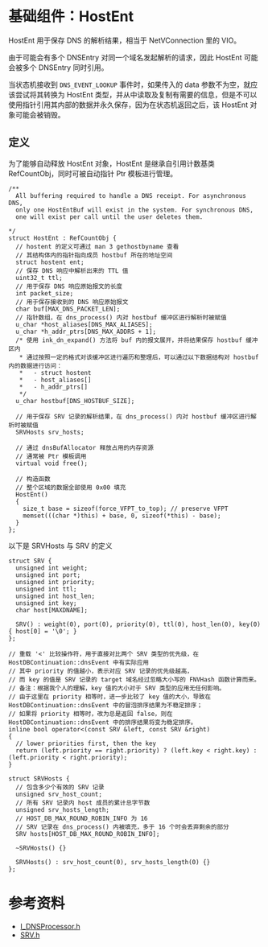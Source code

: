 # 基础组件：HostEnt

HostEnt 用于保存 DNS 的解析结果，相当于 NetVConnection 里的 VIO。

由于可能会有多个 DNSEntry 对同一个域名发起解析的请求，因此 HostEnt 可能会被多个 DNSEntry 同时引用。

当状态机接收到 `DNS_EVENT_LOOKUP` 事件时，如果传入的 data 参数不为空，就应该尝试将其转换为 HostEnt 类型，并从中读取及复制有需要的信息，但是不可以使用指针引用其内部的数据并永久保存，因为在状态机返回之后，该 HostEnt 对象可能会被销毁。

## 定义

为了能够自动释放 HostEnt 对象，HostEnt 是继承自引用计数基类 RefCountObj，同时可被自动指针 Ptr 模板进行管理。

```
/**
  All buffering required to handle a DNS receipt. For asynchronous DNS,
  only one HostEntBuf will exist in the system. For synchronous DNS,
  one will exist per call until the user deletes them.

*/
struct HostEnt : RefCountObj {
  // hostent 的定义可通过 man 3 gethostbyname 查看
  // 其结构体内的指针指向成员 hostbuf 所在的地址空间
  struct hostent ent;
  // 保存 DNS 响应中解析出来的 TTL 值
  uint32_t ttl;
  // 用于保存 DNS 响应原始报文的长度
  int packet_size;
  // 用于保存接收到的 DNS 响应原始报文
  char buf[MAX_DNS_PACKET_LEN];
  // 指针数组，在 dns_process() 内对 hostbuf 缓冲区进行解析时被赋值
  u_char *host_aliases[DNS_MAX_ALIASES];
  u_char *h_addr_ptrs[DNS_MAX_ADDRS + 1];
  /* 使用 ink_dn_expand() 方法将 buf 内的报文展开，并将结果保存 hostbuf 缓冲区内
   * 通过按照一定的格式对该缓冲区进行遍历和整理后，可以通过以下数据结构对 hostbuf 内的数据进行访问：
   *   - struct hostent
   *   - host_aliases[]
   *   - h_addr_ptrs[]
   */
  u_char hostbuf[DNS_HOSTBUF_SIZE];

  // 用于保存 SRV 记录的解析结果，在 dns_process() 内对 hostbuf 缓冲区进行解析时被赋值
  SRVHosts srv_hosts;

  // 通过 dnsBufAllocator 释放占用的内存资源
  // 通常被 Ptr 模板调用
  virtual void free();

  // 构造函数
  // 整个区域的数据全部使用 0x00 填充
  HostEnt()
  {
    size_t base = sizeof(force_VFPT_to_top); // preserve VFPT
    memset(((char *)this) + base, 0, sizeof(*this) - base);
  }
};
```

以下是 SRVHosts 与 SRV 的定义

```
struct SRV {
  unsigned int weight;
  unsigned int port;
  unsigned int priority;
  unsigned int ttl;
  unsigned int host_len;
  unsigned int key;
  char host[MAXDNAME];

  SRV() : weight(0), port(0), priority(0), ttl(0), host_len(0), key(0) { host[0] = '\0'; }
};

// 重载 '<' 比较操作符，用于直接对比两个 SRV 类型的优先级，在 HostDBContinuation::dnsEvent 中有实际应用
// 其中 priority 的值越小，表示对应 SRV 记录的优先级越高，
// 而 key 的值是 SRV 记录的 target 域名经过忽略大小写的 FNVHash 函数计算而来。
// 备注：根据我个人的理解，key 值的大小对于 SRV 类型的应用无任何影响。
// 由于这里在 priority 相等时，进一步比较了 key 值的大小，导致在 HostDBContinuation::dnsEvent 中的冒泡排序结果为不稳定排序；
// 如果将 priority 相等时，改为总是返回 false，则在 HostDBContinuation::dnsEvent 中的排序结果将变为稳定排序。
inline bool operator<(const SRV &left, const SRV &right)
{
  // lower priorities first, then the key
  return (left.priority == right.priority) ? (left.key < right.key) : (left.priority < right.priority);
}

struct SRVHosts {
  // 包含多少个有效的 SRV 记录
  unsigned srv_host_count;
  // 所有 SRV 记录内 host 成员的累计总字节数
  unsigned srv_hosts_length;
  // HOST_DB_MAX_ROUND_ROBIN_INFO 为 16
  // SRV 记录在 dns_process() 内被填充，多于 16 个时会丢弃剩余的部分
  SRV hosts[HOST_DB_MAX_ROUND_ROBIN_INFO];

  ~SRVHosts() {}

  SRVHosts() : srv_host_count(0), srv_hosts_length(0) {}
};
```

# 参考资料

- [I_DNSProcessor.h](http://github.com/apache/trafficserver/tree/6.0.x/iocore/dns/I_DNSProcessor.h)
- [SRV.h](http://github.com/apache/trafficserver/tree/6.0.x/iocore/dns/SRV.h)

